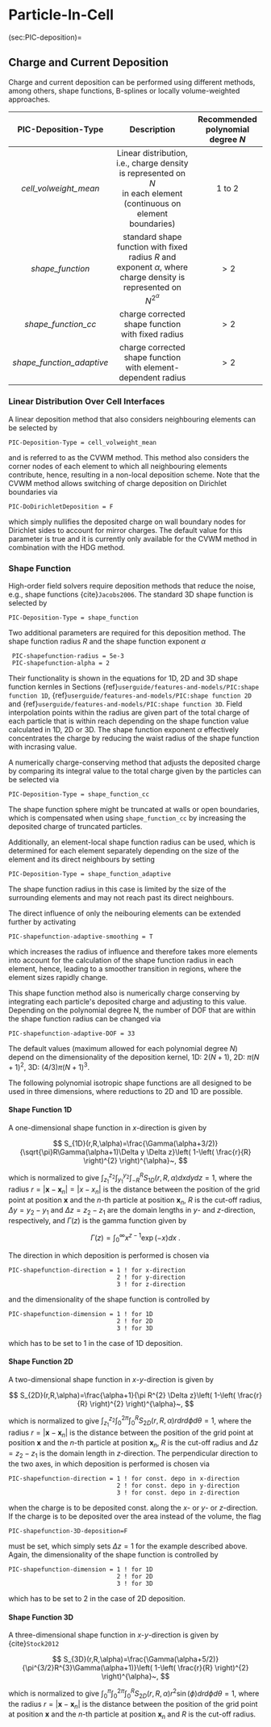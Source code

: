 # Particle-In-Cell

(sec:PIC-deposition)=
## Charge and Current Deposition

Charge and current deposition can be performed using different methods, among others, shape
functions, B-splines or locally volume-weighted approaches.

| **PIC-Deposition-Type**   | **Description**                                                                                                                  | **Recommended<br/>polynomial degree** $N$ |
| :-----------------------: | :------------------------------------------------------------------------------------------------------------------------------: | :-----------------------------------:     |
| *cell_volweight_mean*     | Linear distribution, i.e., charge density is represented on $N$<br/>in each element (continuous on element boundaries)           | 1 to 2                                    |
| *shape_function*          | standard shape function with fixed radius $R$ and exponent $\alpha$, where<br/>charge density is represented on $N^{2^{\alpha}}$ | $>2$                                      |
| *shape_function_cc*       | charge corrected shape function with fixed radius                                                                                | $>2$                                      |
| *shape_function_adaptive* | charge corrected shape function with element-dependent radius                                                                    | $>2$                                      |

### Linear Distribution Over Cell Interfaces
A linear deposition method that also considers neighbouring elements can be selected by

    PIC-Deposition-Type = cell_volweight_mean

and is referred to as the CVWM method.
This method also considers the corner nodes of each element to which all neighbouring elements
contribute, hence, resulting in a non-local deposition scheme.
Note that the CVWM method allows switching of charge deposition on Dirichlet boundaries via

    PIC-DoDirichletDeposition = F

which simply nullifies the deposited charge on wall boundary nodes for Dirichlet sides to account for mirror charges.
The default value for this parameter is true and it is currently only available for the CVWM method in combination with the HDG
method.

### Shape Function

High-order field solvers require deposition methods that reduce the noise, e.g., shape functions {cite}`Jacobs2006`.
The standard 3D shape function is selected by

    PIC-Deposition-Type = shape_function

Two additional parameters are required for this deposition method. The shape function radius $R$ and the shape
function exponent $\alpha$

     PIC-shapefunction-radius = 5e-3
     PIC-shapefunction-alpha = 2

Their functionality is shown in the equations for 1D, 2D and 3D shape function kernles in Sections {ref}`userguide/features-and-models/PIC:shape function 1D`,
{ref}`userguide/features-and-models/PIC:shape function 2D` and  {ref}`userguide/features-and-models/PIC:shape function 3D`.
Field interpolation points within the radius are given part of the total charge of each particle that is within reach depending on
the shape function value calculated in 1D, 2D or 3D.
The shape function exponent $\alpha$ effectively concentrates the charge by reducing the waist radius of the shape function with
incrasing value.

A numerically charge-conserving method that adjusts the deposited charge by comparing its integral value to the
total charge given by the particles can be selected via

    PIC-Deposition-Type = shape_function_cc

The shape function sphere might be truncated at walls or open boundaries, which is compensated when using `shape_function_cc` by
increasing the deposited charge of truncated particles.

Additionally, an element-local shape function radius can be used, which is determined for each element separately depending on the
size of the element and its direct neighbours by setting

    PIC-Deposition-Type = shape_function_adaptive

The shape function radius in this case is limited by the size of the surrounding elements and may not reach past its direct
neighbours.

The direct influence of only the neibouring elements can be extended further by activating

    PIC-shapefunction-adaptive-smoothing = T

which increases the radius of influence and therefore takes more elements into account for the calculation of the shape function
radius in each element, hence, leading to a smoother transition in regions, where the element sizes rapidly change.

This shape function method also is numerically charge conserving by integrating each particle's deposited charge and
adjusting to this value. Depending on the polynomial degree N, the number of DOF that are within the shape function radius can be
changed via

    PIC-shapefunction-adaptive-DOF = 33

The default values (maximum allowed for each polynomial degree $N$) depend on the dimensionality of the deposition kernel,
1D: $2(N+1)$, 2D: $\pi(N+1)^2$, 3D: $(4/3)\pi(N+1)^3$.

The following polynomial isotropic shape functions are all designed to be used in three dimensions, where reductions to 2D and 1D
are possible.

#### Shape Function 1D
A one-dimensional shape function in $x$-direction is given by

$$
S_{1D}(r,R,\alpha)=\frac{\Gamma(\alpha+3/2)}{\sqrt{\pi}R\Gamma(\alpha+1)\Delta y \Delta z}\left( 1-\left( \frac{r}{R} \right)^{2} \right)^{\alpha}~,
$$

which is normalized to give $\int_{z_{1}}^{z_{2}}\int_{y_{1}}^{y_{2}}\int_{-R}^{R}S_{1D}(r,R,\alpha)dxdydz=1$,
where the radius ${r=|\boldsymbol{x}-\boldsymbol{x}_{n}|=|x-x_{n}|}$ is the distance between the position of the
grid point at position $\boldsymbol{x}$ and the $n$-th particle at position $\boldsymbol{x}_{n}$,
$R$ is the cut-off radius, $\Delta y=y_{2}-y_{1}$ and $\Delta z=z_{2}-z_{1}$ are the domain lengths in $y$- and $z$-direction,
respectively, and $\Gamma(z)$ is the gamma function given by

$$
  \Gamma(z)=\int_{0}^{\infty}x^{z-1}\exp(-x)dx~.
$$

The direction in which deposition is performed is chosen via

    PIC-shapefunction-direction = 1 ! for x-direction
                                  2 ! for y-direction
                                  3 ! for z-direction

and the dimensionality of the shape function is controlled by

    PIC-shapefunction-dimension = 1 ! for 1D
                                  2 ! for 2D
                                  3 ! for 3D

which has to be set to 1 in the case of 1D deposition.

#### Shape Function 2D
A two-dimensional shape function in $x$-$y$-direction is given by

$$
S_{2D}(r,R,\alpha)=\frac{\alpha+1}{\pi R^{2} \Delta z}\left( 1-\left( \frac{r}{R} \right)^{2} \right)^{\alpha}~,
$$

which is normalized to give $\int_{z_{1}}^{z_{2}}\int_{0}^{2\pi}\int_{0}^{R}S_{2D}(r,R,\alpha)rdr d\phi d\theta=1$,
where the radius ${r=|\boldsymbol{x}-\boldsymbol{x}_{n}|}$ is the distance between the position of the
grid point at position $\boldsymbol{x}$ and the $n$-th particle at position $\boldsymbol{x}_{n}$,
$R$ is the cut-off radius and $\Delta z=z_{2}-z_{1}$ is the domain length in $z$-direction.
The perpendicular direction to the two axes, in which deposition is performed is chosen via

    PIC-shapefunction-direction = 1 ! for const. depo in x-direction
                                  2 ! for const. depo in y-direction
                                  3 ! for const. depo in z-direction

when the charge is to be deposited const. along the $x$- or $y$- or $z$-direction.
If the charge is to be deposited over the area instead of the volume, the flag

    PIC-shapefunction-3D-deposition=F

must be set, which simply sets $\Delta z=1$ for the example described above.
Again, the dimensionality of the shape function is controlled by

    PIC-shapefunction-dimension = 1 ! for 1D
                                  2 ! for 2D
                                  3 ! for 3D

which has to be set to 2 in the case of 2D deposition.

#### Shape Function 3D
A three-dimensional shape function in $x$-$y$-direction is given by {cite}`Stock2012`

$$
S_{3D}(r,R,\alpha)=\frac{\Gamma(\alpha+5/2)}{\pi^{3/2}R^{3}\Gamma(\alpha+1)}\left( 1-\left( \frac{r}{R} \right)^{2} \right)^{\alpha}~,
$$

which is normalized to give $\int_{0}^{\pi}\int_{0}^{2\pi}\int_{0}^{R}S_{2D}(r,R,\alpha)r^{2}\sin(\phi)dr d\phi d\theta=1$,
where the radius ${r=|\boldsymbol{x}-\boldsymbol{x}_{n}|}$ is the distance between the position of the
grid point at position $\boldsymbol{x}$ and the $n$-th particle at position $\boldsymbol{x}_{n}$ and
$R$ is the cut-off radius.
